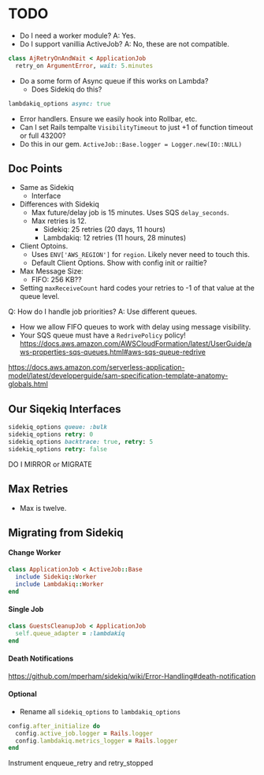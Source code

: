
# TODO

* Do I need a worker module?
  A: Yes.
* Do I support vanillia ActiveJob?
  A: No, these are not compatible.

```ruby
class AjRetryOnAndWait < ApplicationJob
  retry_on ArgumentError, wait: 5.minutes
```

* Do a some form of Async queue if this works on Lambda?
  - Does Sidekiq do this?

```ruby
lambdakiq_options async: true
```

* Error handlers. Ensure we easily hook into Rollbar, etc.
* Can I set Rails tempalte `VisibilityTimeout` to just +1 of function timeout or full 43200?
* Do this in our gem. `ActiveJob::Base.logger = Logger.new(IO::NULL)`

## Doc Points

* Same as Sidekiq
  - Interface
* Differences with Sidekiq
  - Max future/delay job is 15 minutes. Uses SQS `delay_seconds`.
  - Max retries is 12.
    * Sidekiq:    25 retries (20 days, 11 hours)
    * Lambdakiq:  12 retries (11 hours, 28 minutes)
* Client Optoins.
  - Uses `ENV['AWS_REGION']` for `region`. Likely never need to touch this.
  - Default Client Options. Show with config init or railtie?
* Max Message Size:
  - FIFO: 256 KB??
* Setting `maxReceiveCount` hard codes your retries to -1 of that value at the queue level.

Q: How do I handle job priorities?
A: Use different queues.

* How we allow FIFO queues to work with delay using message visibility.
* Your SQS queue must have a `RedrivePolicy` policy!
  https://docs.aws.amazon.com/AWSCloudFormation/latest/UserGuide/aws-properties-sqs-queues.html#aws-sqs-queue-redrive


https://docs.aws.amazon.com/serverless-application-model/latest/developerguide/sam-specification-template-anatomy-globals.html


## Our Siqekiq Interfaces

```ruby
sidekiq_options queue: :bulk
sidekiq_options retry: 0
sidekiq_options backtrace: true, retry: 5
sidekiq_options retry: false
```

DO I MIRROR or MIGRATE

## Max Retries

* Max is twelve.

## Migrating from Sidekiq

#### Change Worker

```ruby
class ApplicationJob < ActiveJob::Base
  include Sidekiq::Worker
  include Lambdakiq::Worker
end
```

#### Single Job

```ruby
class GuestsCleanupJob < ApplicationJob
  self.queue_adapter = :lambdakiq
end
```

#### Death Notifications

https://github.com/mperham/sidekiq/wiki/Error-Handling#death-notification


#### Optional

* Rename all `sidekiq_options` to `lambdakiq_options`

```ruby
config.after_initialize do
  config.active_job.logger = Rails.logger
  config.lambdakiq.metrics_logger = Rails.logger
end
```

Instrument enqueue_retry and retry_stopped
